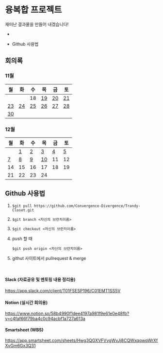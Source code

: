 # 융복합 프로젝트

재미난 결과물을 만들어 내겠습니다! 



- [회의록]: 회의록

- Github 사용법



## 회의록



### 11월

| 월                                                           | 화                                                           | 수                                                           | 목                                                           | 금                                                           | 토                                                           |
| ------------------------------------------------------------ | ------------------------------------------------------------ | ------------------------------------------------------------ | ------------------------------------------------------------ | ------------------------------------------------------------ | ------------------------------------------------------------ |
|                                                              |                                                              | 18                                                           | [19](https://github.com/Convergence-Divergence/Trandy-Closet/blob/master/meeting/meeting201119.md) | [20](https://github.com/Convergence-Divergence/Trandy-Closet/blob/master/meeting/meeting201120.md) | [21](https://github.com/Convergence-Divergence/Trandy-Closet/blob/master/meeting/meeting201121.md) |
| [23](https://github.com/Convergence-Divergence/Trandy-Closet/blob/master/meeting/meeting201123.md) | [24](https://github.com/Convergence-Divergence/Trandy-Closet/blob/master/meeting/meeting201124.md) | [25](https://github.com/Convergence-Divergence/Trandy-Closet/blob/master/meeting/meeting201125.md) | [26](https://github.com/Convergence-Divergence/Trandy-Closet/blob/master/meeting/meeting201126.md) | [27](https://github.com/Convergence-Divergence/Trandy-Closet/blob/master/meeting/meeting201127.md) | [28](https://github.com/Convergence-Divergence/Trandy-Closet/blob/master/meeting/meeting201128.md) |
| [30](https://github.com/Convergence-Divergence/Trandy-Closet/blob/master/meeting/meeting201130.md) |                                                              |                                                              |                                                              |                                                              |                                                              |



### 12월

| 월                                                           | 화                                                           | 수                                                           | 목                                                           | 금                                                           | 토                                                           |
| ------------------------------------------------------------ | ------------------------------------------------------------ | ------------------------------------------------------------ | ------------------------------------------------------------ | ------------------------------------------------------------ | ------------------------------------------------------------ |
|                                                              | [1](https://github.com/Convergence-Divergence/Trandy-Closet/blob/master/meeting/meeting201201.md) | [2](https://github.com/Convergence-Divergence/Trandy-Closet/blob/master/meeting/meeting201202.md) | [3](https://github.com/Convergence-Divergence/Trandy-Closet/blob/master/meeting/meeting201203.md) | [4](https://github.com/Convergence-Divergence/Trandy-Closet/blob/master/meeting/meeting201204.md) | [5](https://github.com/Convergence-Divergence/Trandy-Closet/blob/master/meeting/meeting201205.md) |
| [7](https://github.com/Convergence-Divergence/Trandy-Closet/blob/master/meeting/meeting201207.md) | [8](https://github.com/Convergence-Divergence/Trandy-Closet/blob/master/meeting/meeting201208.md) | [9](https://github.com/Convergence-Divergence/Trandy-Closet/blob/master/meeting/meeting201209.md) | [10](https://github.com/Convergence-Divergence/Trandy-Closet/blob/master/meeting/meeting201210.md) | 11                                                           | 12                                                           |
| 14                                                           | 15                                                           | 16                                                           | 17                                                           | 18                                                           | 19                                                           |
| 21                                                           | 22                                                           | 23                                                           | 24                                                           |                                                              |                                                              |



## Github 사용법

1. `$git pull https://github.com/Convergence-Divergence/Trandy-Closet.git`
2. `$git branch <자신의 브런치이름>`
3. `$git checkout <자신의 브런치이름>`



4. push 할 때

   `$git push origin <자신의 브런치이름>`

5. githut 사이트에서 pullrequest & merge 

<br>

#### Slack (자료공유 및 멘토링 내용 정리용)

https://app.slack.com/client/T01FSESP196/C01EMT1SS5V

#### Notion (실시간 회의용)

https://www.notion.so/58b4990f1dee4197a981f9e61e0e48fb?v=c4faf66f79ba4c0c94acbf1a727a613a

#### Smartsheet (WBS)

https://app.smartsheet.com/sheets/Hwg3QGXVFVvgWvJj8CQWxqqwqWrXfXvGm6Gx3Q31